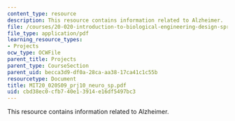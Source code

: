 ```yaml
---
content_type: resource
description: This resource contains information related to Alzheimer.
file: /courses/20-020-introduction-to-biological-engineering-design-spring-2009/cbd38ec0cfb740e13914e16df5497bc3_MIT20_020S09_prj10_neuro_sp.pdf
file_type: application/pdf
learning_resource_types:
- Projects
ocw_type: OCWFile
parent_title: Projects
parent_type: CourseSection
parent_uid: becca3d9-df0a-28ca-aa38-17ca41c1c55b
resourcetype: Document
title: MIT20_020S09_prj10_neuro_sp.pdf
uid: cbd38ec0-cfb7-40e1-3914-e16df5497bc3
---
```

This resource contains information related to Alzheimer.


